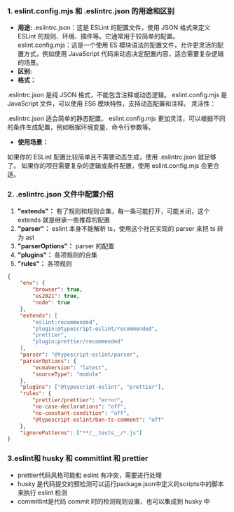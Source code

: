 ### 1. eslint.config.mjs 和 .eslintrc.json 的用途和区别
- **用途:**
.eslintrc.json：这是 ESLint 的配置文件，使用 JSON 格式来定义 ESLint 的规则、环境、插件等。它通常用于较简单的配置。
eslint.config.mjs：这是一个使用 ES 模块语法的配置文件，允许更灵活的配置方式，例如使用 JavaScript 代码来动态决定配置内容，适合需要复杂逻辑的场景。
- **区别:**
- **格式：**

.eslintrc.json 是纯 JSON 格式，不能包含注释或动态逻辑。
eslint.config.mjs 是 JavaScript 文件，可以使用 ES6 模块特性，支持动态配置和注释。
灵活性：

.eslintrc.json 适合简单的静态配置。
eslint.config.mjs 更加灵活，可以根据不同的条件生成配置，例如根据环境变量、命令行参数等。
 - **使用场景：**

如果你的 ESLint 配置比较简单且不需要动态生成，使用 .eslintrc.json 就足够了。
如果你的项目需要复杂的逻辑或条件配置，使用 eslint.config.mjs 会更合适。

### 2. .eslintrc.json 文件中配置介绍

1. **"extends"：** 有了规则和规则合集，每一条可能打开，可能关闭，这个 extends 就是继承一些推荐的配置
2. **"parser"：** eslint 本身不能解析 ts，使用这个社区实现的 parser 来把 ts 转为 ast
3. **"parserOptions"：** parser 的配置
4. **"plugins"：** 各项规则的合集
5. **"rules"：** 各项规则
```JSON {.line-numbers highlight=[7-7 13-13 18-18 19-19]}
{
	"env": {
		"browser": true,
		"es2021": true,
		"node": true
	},
	"extends": [
		"eslint:recommended",
		"plugin:@typescript-eslint/recommended",
		"prettier",
		"plugin:prettier/recommended"
	],
	"parser": "@typescript-eslint/parser",
	"parserOptions": {
		"ecmaVersion": "latest",
		"sourceType": "module"
	},
	"plugins": ["@typescript-eslint", "prettier"],
	"rules": {
		"prettier/prettier": "error",
		"no-case-declarations": "off",
		"no-constant-condition": "off",
		"@typescript-eslint/ban-ts-comment": "off"
	},
	"ignorePatterns": ["**/__tests__/*.js"]
}
```

### 3.eslint和 husky 和 commitlint 和 prettier
- prettier代码风格可能和 eslint 有冲突，需要进行处理
- husky 是代码提交的预检测可以运行package.json中定义的scripts中的脚本来执行 eslint 检测
- commitlint是代码 commit 时的检测规则设置，也可以集成到 husky 中